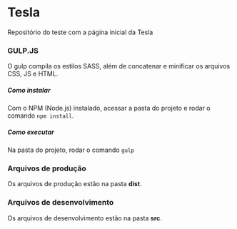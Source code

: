 # Tesla
Repositório do teste com a página inicial da Tesla

### GULP.JS
O gulp compila os estilos SASS, além de concatenar e minificar os arquivos CSS, JS e HTML.

##### Como instalar
Com o NPM (Node.js) instalado, acessar a pasta do projeto e rodar o comando `npm install`.

##### Como executar
Na pasta do projeto, rodar o comando `gulp`

### Arquivos de produção
Os arquivos de produção estão na pasta **dist**.

### Arquivos de desenvolvimento
Os arquivos de desenvolvimento estão na pasta **src**.
